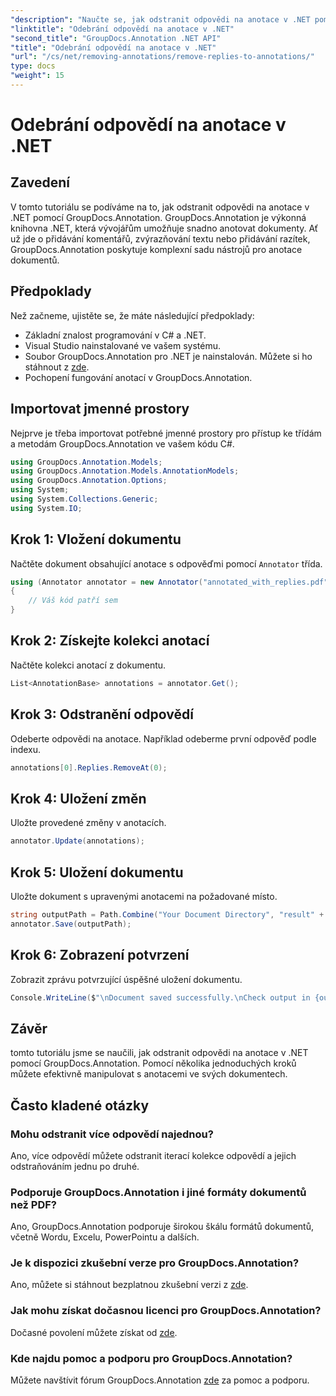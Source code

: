 ```yaml
---
"description": "Naučte se, jak odstranit odpovědi na anotace v .NET pomocí GroupDocs.Annotation. Podrobný návod s příklady kódu."
"linktitle": "Odebrání odpovědí na anotace v .NET"
"second_title": "GroupDocs.Annotation .NET API"
"title": "Odebrání odpovědí na anotace v .NET"
"url": "/cs/net/removing-annotations/remove-replies-to-annotations/"
type: docs
"weight": 15
---
```


# Odebrání odpovědí na anotace v .NET

## Zavedení
V tomto tutoriálu se podíváme na to, jak odstranit odpovědi na anotace v .NET pomocí GroupDocs.Annotation. GroupDocs.Annotation je výkonná knihovna .NET, která vývojářům umožňuje snadno anotovat dokumenty. Ať už jde o přidávání komentářů, zvýrazňování textu nebo přidávání razítek, GroupDocs.Annotation poskytuje komplexní sadu nástrojů pro anotace dokumentů.
## Předpoklady
Než začneme, ujistěte se, že máte následující předpoklady:
- Základní znalost programování v C# a .NET.
- Visual Studio nainstalované ve vašem systému.
- Soubor GroupDocs.Annotation pro .NET je nainstalován. Můžete si ho stáhnout z [zde](https://releases.groupdocs.com/annotation/net/).
- Pochopení fungování anotací v GroupDocs.Annotation.

## Importovat jmenné prostory
Nejprve je třeba importovat potřebné jmenné prostory pro přístup ke třídám a metodám GroupDocs.Annotation ve vašem kódu C#.
```csharp
using GroupDocs.Annotation.Models;
using GroupDocs.Annotation.Models.AnnotationModels;
using GroupDocs.Annotation.Options;
using System;
using System.Collections.Generic;
using System.IO;
```
## Krok 1: Vložení dokumentu
Načtěte dokument obsahující anotace s odpověďmi pomocí `Annotator` třída.
```csharp
using (Annotator annotator = new Annotator("annotated_with_replies.pdf"))
{
    // Váš kód patří sem
}
```
## Krok 2: Získejte kolekci anotací
Načtěte kolekci anotací z dokumentu.
```csharp
List<AnnotationBase> annotations = annotator.Get();
```
## Krok 3: Odstranění odpovědí
Odeberte odpovědi na anotace. Například odeberme první odpověď podle indexu.
```csharp
annotations[0].Replies.RemoveAt(0);
```
## Krok 4: Uložení změn
Uložte provedené změny v anotacích.
```csharp
annotator.Update(annotations);
```
## Krok 5: Uložení dokumentu
Uložte dokument s upravenými anotacemi na požadované místo.
```csharp
string outputPath = Path.Combine("Your Document Directory", "result" + Path.GetExtension("input.pdf"));
annotator.Save(outputPath);
```
## Krok 6: Zobrazení potvrzení
Zobrazit zprávu potvrzující úspěšné uložení dokumentu.
```csharp
Console.WriteLine($"\nDocument saved successfully.\nCheck output in {outputPath}.");
```

## Závěr
tomto tutoriálu jsme se naučili, jak odstranit odpovědi na anotace v .NET pomocí GroupDocs.Annotation. Pomocí několika jednoduchých kroků můžete efektivně manipulovat s anotacemi ve svých dokumentech.
## Často kladené otázky
### Mohu odstranit více odpovědí najednou?
Ano, více odpovědí můžete odstranit iterací kolekce odpovědí a jejich odstraňováním jednu po druhé.
### Podporuje GroupDocs.Annotation i jiné formáty dokumentů než PDF?
Ano, GroupDocs.Annotation podporuje širokou škálu formátů dokumentů, včetně Wordu, Excelu, PowerPointu a dalších.
### Je k dispozici zkušební verze pro GroupDocs.Annotation?
Ano, můžete si stáhnout bezplatnou zkušební verzi z [zde](https://releases.groupdocs.com/).
### Jak mohu získat dočasnou licenci pro GroupDocs.Annotation?
Dočasné povolení můžete získat od [zde](https://purchase.groupdocs.com/temporary-license/).
### Kde najdu pomoc a podporu pro GroupDocs.Annotation?
Můžete navštívit fórum GroupDocs.Annotation [zde](https://forum.groupdocs.com/c/annotation/10) za pomoc a podporu.